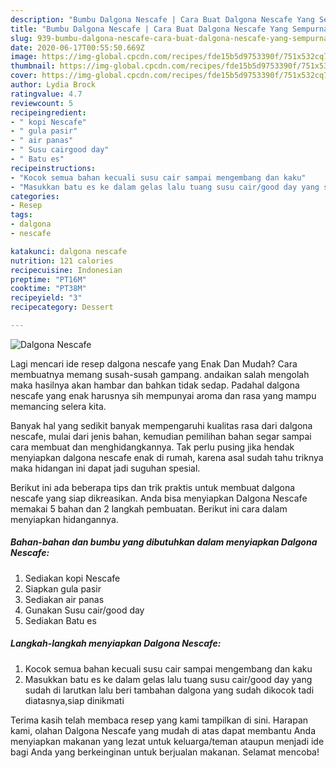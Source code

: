 ```yaml
---
description: "Bumbu Dalgona Nescafe | Cara Buat Dalgona Nescafe Yang Sempurna"
title: "Bumbu Dalgona Nescafe | Cara Buat Dalgona Nescafe Yang Sempurna"
slug: 939-bumbu-dalgona-nescafe-cara-buat-dalgona-nescafe-yang-sempurna
date: 2020-06-17T00:55:50.669Z
image: https://img-global.cpcdn.com/recipes/fde15b5d9753390f/751x532cq70/dalgona-nescafe-foto-resep-utama.jpg
thumbnail: https://img-global.cpcdn.com/recipes/fde15b5d9753390f/751x532cq70/dalgona-nescafe-foto-resep-utama.jpg
cover: https://img-global.cpcdn.com/recipes/fde15b5d9753390f/751x532cq70/dalgona-nescafe-foto-resep-utama.jpg
author: Lydia Brock
ratingvalue: 4.7
reviewcount: 5
recipeingredient:
- " kopi Nescafe"
- " gula pasir"
- " air panas"
- " Susu cairgood day"
- " Batu es"
recipeinstructions:
- "Kocok semua bahan kecuali susu cair sampai mengembang dan kaku"
- "Masukkan batu es ke dalam gelas lalu tuang susu cair/good day yang sudah di larutkan lalu beri tambahan dalgona yang sudah dikocok tadi diatasnya,siap dinikmati"
categories:
- Resep
tags:
- dalgona
- nescafe

katakunci: dalgona nescafe 
nutrition: 121 calories
recipecuisine: Indonesian
preptime: "PT16M"
cooktime: "PT38M"
recipeyield: "3"
recipecategory: Dessert

---
```



![Dalgona Nescafe](https://img-global.cpcdn.com/recipes/fde15b5d9753390f/751x532cq70/dalgona-nescafe-foto-resep-utama.jpg)

Lagi mencari ide resep dalgona nescafe yang Enak Dan Mudah? Cara membuatnya memang susah-susah gampang. andaikan salah mengolah maka hasilnya akan hambar dan bahkan tidak sedap. Padahal dalgona nescafe yang enak harusnya sih mempunyai aroma dan rasa yang mampu memancing selera kita.



Banyak hal yang sedikit banyak mempengaruhi kualitas rasa dari dalgona nescafe, mulai dari jenis bahan, kemudian pemilihan bahan segar sampai cara membuat dan menghidangkannya. Tak perlu pusing jika hendak menyiapkan dalgona nescafe enak di rumah, karena asal sudah tahu triknya maka hidangan ini dapat jadi suguhan spesial.


Berikut ini ada beberapa tips dan trik praktis untuk membuat dalgona nescafe yang siap dikreasikan. Anda bisa menyiapkan Dalgona Nescafe memakai 5 bahan dan 2 langkah pembuatan. Berikut ini cara dalam menyiapkan hidangannya.

<!--inarticleads1-->

##### Bahan-bahan dan bumbu yang dibutuhkan dalam menyiapkan Dalgona Nescafe:

1. Sediakan  kopi Nescafe
1. Siapkan  gula pasir
1. Sediakan  air panas
1. Gunakan  Susu cair/good day
1. Sediakan  Batu es




<!--inarticleads2-->

##### Langkah-langkah menyiapkan Dalgona Nescafe:

1. Kocok semua bahan kecuali susu cair sampai mengembang dan kaku
1. Masukkan batu es ke dalam gelas lalu tuang susu cair/good day yang sudah di larutkan lalu beri tambahan dalgona yang sudah dikocok tadi diatasnya,siap dinikmati




Terima kasih telah membaca resep yang kami tampilkan di sini. Harapan kami, olahan Dalgona Nescafe yang mudah di atas dapat membantu Anda menyiapkan makanan yang lezat untuk keluarga/teman ataupun menjadi ide bagi Anda yang berkeinginan untuk berjualan makanan. Selamat mencoba!
